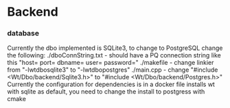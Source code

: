 # Backend

### database

Currently the dbo implemented is SQLite3, to change to PostgreSQL change the following:
    ./dboConnString.txt - should have a PQ connection string like this "host= port= dbname= user= password="
    ./makefile - change linkier from "-lwtdbosqlite3" to "-lwtdbopostgres"
    ./main.cpp - change "#include <Wt/Dbo/backend/Sqlite3.h>" to "#include <Wt/Dbo/backend/Postgres.h>"
    Currently the configuration for dependencies is in a docker file installs wt with sqlite as default, you need to change the install to postgress with cmake
